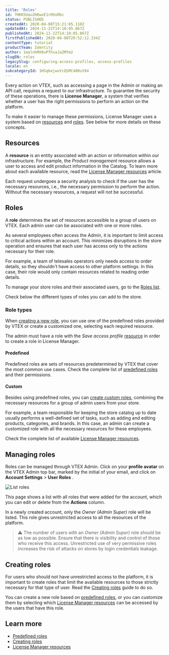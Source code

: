 ```yaml
---
title: 'Roles'
id: 7HKK5Uau2H6wxE1rH5oRbc
status: PUBLISHED
createdAt: 2020-04-08T15:21:05.110Z
updatedAt: 2024-11-22T14:18:05.867Z
publishedAt: 2024-11-22T14:18:05.867Z
firstPublishedAt: 2020-04-08T20:52:12.334Z
contentType: tutorial
productTeam: Identity
author: 1malnhMX0vPThsaJaZMYm2
slugEN: roles
legacySlug: configuring-access-profiles, access-profiles
locale: en
subcategoryId: 1HSqkejwuYcQSMC400uY84
---
```


Every action on VTEX, such as accessing a page in the Admin or making an API call, requires a request to our infrastructure. To guarantee the security of these operations, there is **License Manager**, a system that verifies whether a user has the right permissions to perform an action on the platform.

To make it easier to manage these permissions, License Manager uses a system based on [resources](#resources) and [roles](#roles). See below for more details on these concepts.

## Resources

A **resource** is an entity associated with an action or information within our infrastructure. For example, the _Product management_ resource allows a user to access and edit product information in the Catalog. To learn more about each available resource, read the [License Manager resources](https://help.vtex.com/en/tutorial/license-manager-resources--3q6ztrC8YynQf6rdc6euk3) article.

Each request undergoes a security analysis to check if the user has the necessary resources, i.e., the necessary permission to perform the action. Without the necessary resources, a request will not be successful.

## Roles

A **role** determines the set of resources accessible to a group of users on VTEX. Each admin user can be associated with one or more roles.

As several employees often access the Admin, it is important to limit access to critical actions within an account. This minimizes disruptions in the store operation and ensures that each user has access only to the actions necessary for their role.

For example, a team of telesales operators only needs access to order details, so they shouldn't have access to other platform settings. In this case, their role would only contain resources related to reading order details.

To manage your store roles and their associated users, go to the [Roles list](https://help.vtex.com/en/tutorial/roles--7HKK5Uau2H6wxE1rH5oRbc).

Check below the different types of roles you can add to the store.

### Role types

When [creating a new role](https://help.vtex.com/en/tutorial/creating-roles--qGtNQpKSSAduX94l2WZBW), you can use one of the predefined roles provided by VTEX or create a customized one, selecting each required resource.

The admin must have a role with the _Save access profile_ [resource](https://help.vtex.com/en/tutorial/license-manager-resources--3q6ztrC8YynQf6rdc6euk3) in order to create a role in License Manager.

#### Predefined

Predefined roles are sets of resources predetermined by VTEX that cover the most common use cases. Check the complete list of [predefined roles](https://help.vtex.com/en/tutorial/predefined-roles--jGDurZKJHvHJS13LnO7Dy) and their permissions.

#### Custom

Besides using predefined roles, you can [create custom roles](https://help.vtex.com/en/tutorial/creating-roles--qGtNQpKSSAduX94l2WZBW#creating-custom-roles), combining the necessary resources for a group of admin users from your store.

For example, a team responsible for keeping the store catalog up to date usually performs a well-defined set of tasks, such as adding and editing products, categories, and brands. In this case, an admin can create a customized role with all the necessary resources for these employees.

Check the complete list of available [License Manager resources](https://help.vtex.com/en/tutorial/license-manager-resources--3q6ztrC8YynQf6rdc6euk3).

## Managing roles

Roles can be managed through VTEX Admin. Click on your **profile avatar** on the VTEX Admin top bar, marked by the initial of your email, and click on **Account Settings** > __User Roles__ .

![List roles](//images.ctfassets.net/alneenqid6w5/5SsjVcIztKJQ3yxY1udwOH/8221fd52b20d28b39952ad447fa0424c/List_roles.png)

This page shows a list with all roles that were added for the account, which you can edit or delete from the **Actions** column.

In a newly created account, only the *Owner (Admin Super)* role will be listed. This role gives unrestricted access to all the resources of the platform.

> ⚠️ The number of users with an *Owner (Admin Super)* role should be as low as possible. Ensure that there is visibility and control of those who receive this access. Unrestricted use of very permissive roles increases the risk of attacks on stores by login credentials leakage.

## Creating roles

For users who should not have unrestricted access to the platform, it is important to create roles that limit the available resources to those strictly necessary for that type of user. Read the [Creating roles](https://help.vtex.com/en/tutorial/creating-roles--qGtNQpKSSAduX94l2WZBW) guide to do so.

You can create a new role based on [predefined roles](https://help.vtex.com/en/tutorial/predefined-roles--jGDurZKJHvHJS13LnO7Dy), or you can customize them by selecting which [License Manager resources](https://help.vtex.com/en/tutorial/license-manager-resources--3q6ztrC8YynQf6rdc6euk3) can be accessed by the users that have this role.

## Learn more 

* [Predefined roles](https://help.vtex.com/en/tutorial/predefined-roles--jGDurZKJHvHJS13LnO7Dy)
* [Creating roles](https://help.vtex.com/en/tutorial/creating-roles--qGtNQpKSSAduX94l2WZBW)
* [License Manager resources](https://help.vtex.com/en/tutorial/license-manager-resources--3q6ztrC8YynQf6rdc6euk3)

